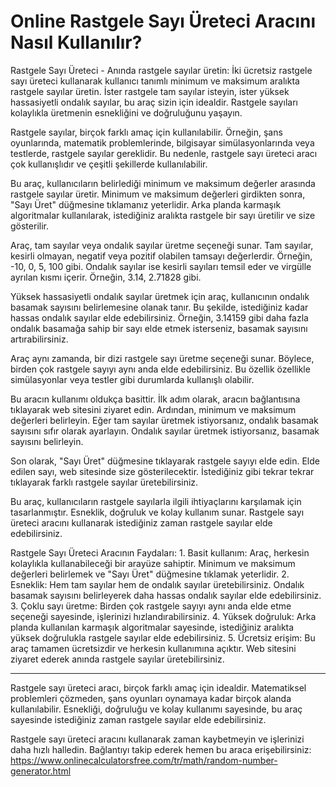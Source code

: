 Online Rastgele Sayı Üreteci Aracını Nasıl Kullanılır?
======================================================

Rastgele Sayı Üreteci - Anında rastgele sayılar üretin: İki ücretsiz rastgele sayı üreteci kullanarak kullanıcı tanımlı minimum ve maksimum aralıkta rastgele sayılar üretin. İster rastgele tam sayılar isteyin, ister yüksek hassasiyetli ondalık sayılar, bu araç sizin için idealdir. Rastgele sayıları kolaylıkla üretmenin esnekliğini ve doğruluğunu yaşayın.

Rastgele sayılar, birçok farklı amaç için kullanılabilir. Örneğin, şans oyunlarında, matematik problemlerinde, bilgisayar simülasyonlarında veya testlerde, rastgele sayılar gereklidir. Bu nedenle, rastgele sayı üreteci aracı çok kullanışlıdır ve çeşitli şekillerde kullanılabilir.

Bu araç, kullanıcıların belirlediği minimum ve maksimum değerler arasında rastgele sayılar üretir. Minimum ve maksimum değerleri girdikten sonra, "Sayı Üret" düğmesine tıklamanız yeterlidir. Arka planda karmaşık algoritmalar kullanılarak, istediğiniz aralıkta rastgele bir sayı üretilir ve size gösterilir.

Araç, tam sayılar veya ondalık sayılar üretme seçeneği sunar. Tam sayılar, kesirli olmayan, negatif veya pozitif olabilen tamsayı değerlerdir. Örneğin, -10, 0, 5, 100 gibi. Ondalık sayılar ise kesirli sayıları temsil eder ve virgülle ayrılan kısmı içerir. Örneğin, 3.14, 2.71828 gibi.

Yüksek hassasiyetli ondalık sayılar üretmek için araç, kullanıcının ondalık basamak sayısını belirlemesine olanak tanır. Bu şekilde, istediğiniz kadar hassas ondalık sayılar elde edebilirsiniz. Örneğin, 3.14159 gibi daha fazla ondalık basamağa sahip bir sayı elde etmek isterseniz, basamak sayısını artırabilirsiniz.

Araç aynı zamanda, bir dizi rastgele sayı üretme seçeneği sunar. Böylece, birden çok rastgele sayıyı aynı anda elde edebilirsiniz. Bu özellik özellikle simülasyonlar veya testler gibi durumlarda kullanışlı olabilir.

Bu aracın kullanımı oldukça basittir. İlk adım olarak, aracın bağlantısına tıklayarak web sitesini ziyaret edin. Ardından, minimum ve maksimum değerleri belirleyin. Eğer tam sayılar üretmek istiyorsanız, ondalık basamak sayısını sıfır olarak ayarlayın. Ondalık sayılar üretmek istiyorsanız, basamak sayısını belirleyin.

Son olarak, "Sayı Üret" düğmesine tıklayarak rastgele sayıyı elde edin. Elde edilen sayı, web sitesinde size gösterilecektir. İstediğiniz gibi tekrar tekrar tıklayarak farklı rastgele sayılar üretebilirsiniz.

Bu araç, kullanıcıların rastgele sayılarla ilgili ihtiyaçlarını karşılamak için tasarlanmıştır. Esneklik, doğruluk ve kolay kullanım sunar. Rastgele sayı üreteci aracını kullanarak istediğiniz zaman rastgele sayılar elde edebilirsiniz.

Rastgele Sayı Üreteci Aracının Faydaları: 1. Basit kullanım: Araç, herkesin kolaylıkla kullanabileceği bir arayüze sahiptir. Minimum ve maksimum değerleri belirlemek ve "Sayı Üret" düğmesine tıklamak yeterlidir.
2. Esneklik: Hem tam sayılar hem de ondalık sayılar üretebilirsiniz. Ondalık basamak sayısını belirleyerek daha hassas ondalık sayılar elde edebilirsiniz.
3. Çoklu sayı üretme: Birden çok rastgele sayıyı aynı anda elde etme seçeneği sayesinde, işlerinizi hızlandırabilirsiniz.
4. Yüksek doğruluk: Arka planda kullanılan karmaşık algoritmalar sayesinde, istediğiniz aralıkta yüksek doğrulukla rastgele sayılar elde edebilirsiniz.
5. Ücretsiz erişim: Bu araç tamamen ücretsizdir ve herkesin kullanımına açıktır. Web sitesini ziyaret ederek anında rastgele sayılar üretebilirsiniz.


------------------------------------------------------------------------------------------------------------------------------------------------------------------------------------------------------------------------------------------------------------------------------------------------------------------------------------------------------------------------------------------------------------------------------------------------------------------------------------------------------------------------------------------------------------------------------------------------------------------------------------------------------------------------------------------------------------------------------------------------------------------------------------------------------------------------

Rastgele sayı üreteci aracı, birçok farklı amaç için idealdir. Matematiksel problemleri çözmeden, şans oyunları oynamaya kadar birçok alanda kullanılabilir. Esnekliği, doğruluğu ve kolay kullanımı sayesinde, bu araç sayesinde istediğiniz zaman rastgele sayılar elde edebilirsiniz.

Rastgele sayı üreteci aracını kullanarak zaman kaybetmeyin ve işlerinizi daha hızlı halledin. Bağlantıyı takip ederek hemen bu araca erişebilirsiniz: <https://www.onlinecalculatorsfree.com/tr/math/random-number-generator.html>